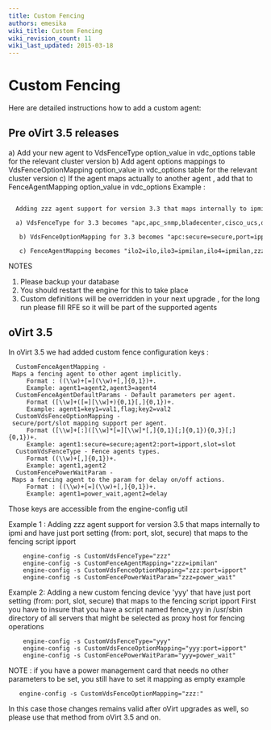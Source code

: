 ```yaml
---
title: Custom Fencing
authors: emesika
wiki_title: Custom Fencing
wiki_revision_count: 11
wiki_last_updated: 2015-03-18
---
```


# Custom Fencing

Here are detailed instructions how to add a custom agent:

## Pre oVirt 3.5 releases

a) Add your new agent to VdsFenceType option_value in vdc_options table for the relevant cluster version
b) Add agent options mappings to VdsFenceOptionMapping option_value in vdc_options table for the relevant cluster version
c) If the agent maps actually to another agent , add that to FenceAgentMapping option_value in vdc_options
 Example :

        Adding zzz agent support for version 3.3 that maps internally to ipmi and have just port setting (from: port, slot, secure) that maps to the fencing script ipport
        a) VdsFenceType for 3.3 becomes "apc,apc_snmp,bladecenter,cisco_ucs,drac5,eps,ilo,ilo2,ilo3,ilo4,ipmilan,rsa,rsb,wti,zzz"
         b) VdsFenceOptionMapping for 3.3 becomes "apc:secure=secure,port=ipport,slot=port;apc_snmp:port=port;bladecenter:secure=secure,port=ipport,slot=port;cisco_ucs:secure=ssl,slot=port; drac5:secure=secure,slot=port;eps:slot=port;ilo:secure=ssl,port=ipport;ipmilan:;ilo2:secure=ssl,port=ipport;ilo3:;ilo4:;rsa:secure=secure,port=ipport;rsb:;wti:secure=secure,port=ipport,slot=port;zzz:port=ipport"
         c) FenceAgentMapping becomes "ilo2=ilo,ilo3=ipmilan,ilo4=ipmilan,zzz=ipmilan"

NOTES

1) Please backup your database
2) You should restart the engine for this to take place
3) Custom definitions will be overridden in your next upgrade , for the long run please fill RFE so it will be part of the supported agents

## oVirt 3.5

In oVirt 3.5 we had added custom fence configuration keys :

      CustomFenceAgentMapping - Maps a fencing agent to other agent implicitly. 
         Format : ((\\w)+[=](\\w)+[,]{0,1})+. 
         Example: agent1=agent2,agent3=agent4
      CustomFenceAgentDefaultParams - Default parameters per agent. 
         Format ([\\w]+([=][\\w]+){0,1}[,]{0,1})+. 
         Example: agent1=key1=val1,flag;key2=val2
      CustomVdsFenceOptionMapping - secure/port/slot mapping support per agent. 
         Format ([\\w]+[:]([\\w]*[=][\\w]*[,]{0,1}[;]{0,1}){0,3}[;]{0,1})+. 
         Example: agent1:secure=secure;agent2:port=ipport,slot=slot
      CustomVdsFenceType - Fence agents types. 
         Format ((\\w)+[,]{0,1})+. 
         Example: agent1,agent2
      CustomFencePowerWaitParam - Maps a fencing agent to the param for delay on/off actions. 
         Format : ((\\w)+[=](\\w)+[,]{0,1})+. 
         Example: agent1=power_wait,agent2=delay

Those keys are accessible from the engine-config util

Example 1 : Adding zzz agent support for version 3.5 that maps internally to ipmi and have just port setting (from: port, slot, secure) that maps to the fencing script ipport

        engine-config -s CustomVdsFenceType="zzz"
        engine-config -s CustomFenceAgentMapping="zzz=ipmilan"
        engine-config -s CustomVdsFenceOptionMapping="zzz:port=ipport"
        engine-config -s CustomFencePowerWaitParam="zzz=power_wait"

Example 2: Adding a new custom fencing device 'yyy' that have just port setting (from: port, slot, secure) that maps to the fencing script ipport First you have to insure that you have a script named fence_yyy in /usr/sbin directory of all servers that might be selected as proxy host for fencing operations

        engine-config -s CustomVdsFenceType="yyy"
        engine-config -s CustomVdsFenceOptionMapping="yyy:port=ipport"
        engine-config -s CustomFencePowerWaitParam="yyy=power_wait"

NOTE : if you have a power management card that needs no other parameters to be set, you still have to set it mapping as empty example

       engine-config -s CustomVdsFenceOptionMapping="zzz:"

In this case those changes remains valid after oVirt upgrades as well, so please use that method from oVirt 3.5 and on.
